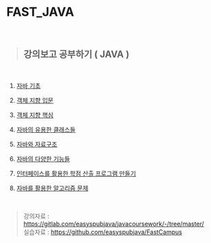 # FAST_JAVA

<br/>

> ## **강의보고 공부하기 ( JAVA )**

<br/>

1. [자바 기초](https://github.com/Kuah0/FAST_JAVA/tree/master/Chapter01)

2. [객체 지향 입문](https://github.com/Kuah0/FAST_JAVA/tree/master/Chapter02)

3. [객체 지향 핵심](https://github.com/Kuah0/FAST_JAVA/tree/master/Chapter03)

4. [자바의 유용한 클래스들](https://github.com/Kuah0/FAST_JAVA/tree/master/Chapter04)

5. [자바와 자료구조](https://github.com/Kuah0/FAST_JAVA/tree/master/Chapter05)

6. [자바의 다양한 기능들]()

7. [인터페이스를 활용한 학점 산출 프로그램 만들기]()

8. [자바를 활용한 알고리즘 문제]()

<br/>

> 강의자료 : https://gitlab.com/easyspubjava/javacoursework/-/tree/master/  
> 실습자료 : https://github.com/easyspubjava/FastCampus